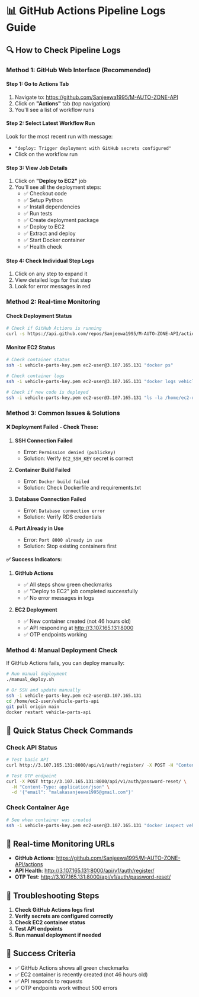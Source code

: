 # 📊 GitHub Actions Pipeline Logs Guide

## 🔍 How to Check Pipeline Logs

### **Method 1: GitHub Web Interface (Recommended)**

#### **Step 1: Go to Actions Tab**
1. Navigate to: https://github.com/Sanjeewa1995/M-AUTO-ZONE-API
2. Click on **"Actions"** tab (top navigation)
3. You'll see a list of workflow runs

#### **Step 2: Select Latest Workflow Run**
Look for the most recent run with message:
- `"deploy: Trigger deployment with GitHub secrets configured"`
- Click on the workflow run

#### **Step 3: View Job Details**
1. Click on **"Deploy to EC2"** job
2. You'll see all the deployment steps:
   - ✅ Checkout code
   - ✅ Setup Python
   - ✅ Install dependencies
   - ✅ Run tests
   - ✅ Create deployment package
   - ✅ Deploy to EC2
   - ✅ Extract and deploy
   - ✅ Start Docker container
   - ✅ Health check

#### **Step 4: Check Individual Step Logs**
1. Click on any step to expand it
2. View detailed logs for that step
3. Look for error messages in red

### **Method 2: Real-time Monitoring**

#### **Check Deployment Status**
```bash
# Check if GitHub Actions is running
curl -s https://api.github.com/repos/Sanjeewa1995/M-AUTO-ZONE-API/actions/runs | jq '.workflow_runs[0].status'
```

#### **Monitor EC2 Status**
```bash
# Check container status
ssh -i vehicle-parts-key.pem ec2-user@3.107.165.131 "docker ps"

# Check container logs
ssh -i vehicle-parts-key.pem ec2-user@3.107.165.131 "docker logs vehicle-parts-api --tail 20"

# Check if new code is deployed
ssh -i vehicle-parts-key.pem ec2-user@3.107.165.131 "ls -la /home/ec2-user/vehicle-parts-api/"
```

### **Method 3: Common Issues & Solutions**

#### **❌ Deployment Failed - Check These:**

1. **SSH Connection Failed**
   - Error: `Permission denied (publickey)`
   - Solution: Verify `EC2_SSH_KEY` secret is correct

2. **Container Build Failed**
   - Error: `Docker build failed`
   - Solution: Check Dockerfile and requirements.txt

3. **Database Connection Failed**
   - Error: `Database connection error`
   - Solution: Verify RDS credentials

4. **Port Already in Use**
   - Error: `Port 8000 already in use`
   - Solution: Stop existing containers first

#### **✅ Success Indicators:**

1. **GitHub Actions**
   - ✅ All steps show green checkmarks
   - ✅ "Deploy to EC2" job completed successfully
   - ✅ No error messages in logs

2. **EC2 Deployment**
   - ✅ New container created (not 46 hours old)
   - ✅ API responding at http://3.107.165.131:8000
   - ✅ OTP endpoints working

### **Method 4: Manual Deployment Check**

If GitHub Actions fails, you can deploy manually:

```bash
# Run manual deployment
./manual_deploy.sh

# Or SSH and update manually
ssh -i vehicle-parts-key.pem ec2-user@3.107.165.131
cd /home/ec2-user/vehicle-parts-api
git pull origin main
docker restart vehicle-parts-api
```

## 🎯 **Quick Status Check Commands**

### **Check API Status**
```bash
# Test basic API
curl http://3.107.165.131:8000/api/v1/auth/register/ -X POST -H "Content-Type: application/json" -d '{"test": "test"}'

# Test OTP endpoint
curl -X POST http://3.107.165.131:8000/api/v1/auth/password-reset/ \
  -H "Content-Type: application/json" \
  -d '{"email": "malakasanjeewa1995@gmail.com"}'
```

### **Check Container Age**
```bash
# See when container was created
ssh -i vehicle-parts-key.pem ec2-user@3.107.165.131 "docker inspect vehicle-parts-api | grep Created"
```

## 📱 **Real-time Monitoring URLs**

- **GitHub Actions**: https://github.com/Sanjeewa1995/M-AUTO-ZONE-API/actions
- **API Health**: http://3.107.165.131:8000/api/v1/auth/register/
- **OTP Test**: http://3.107.165.131:8000/api/v1/auth/password-reset/

## 🚨 **Troubleshooting Steps**

1. **Check GitHub Actions logs first**
2. **Verify secrets are configured correctly**
3. **Check EC2 container status**
4. **Test API endpoints**
5. **Run manual deployment if needed**

## 🎉 **Success Criteria**

- ✅ GitHub Actions shows all green checkmarks
- ✅ EC2 container is recently created (not 46 hours old)
- ✅ API responds to requests
- ✅ OTP endpoints work without 500 errors
